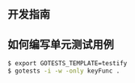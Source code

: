 ## 开发指南


## 如何编写单元测试用例

```bash
$ export GOTESTS_TEMPLATE=testify
$ gotests -i -w -only keyFunc .
```

